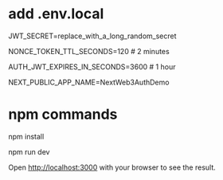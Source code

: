 # add .env.local


JWT_SECRET=replace_with_a_long_random_secret

NONCE_TOKEN_TTL_SECONDS=120     # 2 minutes

AUTH_JWT_EXPIRES_IN_SECONDS=3600  # 1 hour

NEXT_PUBLIC_APP_NAME=NextWeb3AuthDemo


# npm commands

npm install


npm run dev





Open [http://localhost:3000](http://localhost:3000) with your browser to see the result.
